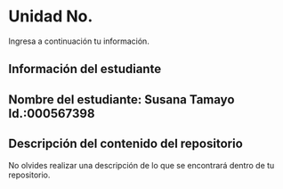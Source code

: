 # Unidad No. 
Ingresa a continuación tu información.
## Información del estudiante  
Nombre del estudiante:  Susana Tamayo 
Id.:000567398
---
## Descripción del contenido del repositorio  
No olvides realizar una descripción de lo que se encontrará dentro de tu repositorio.

